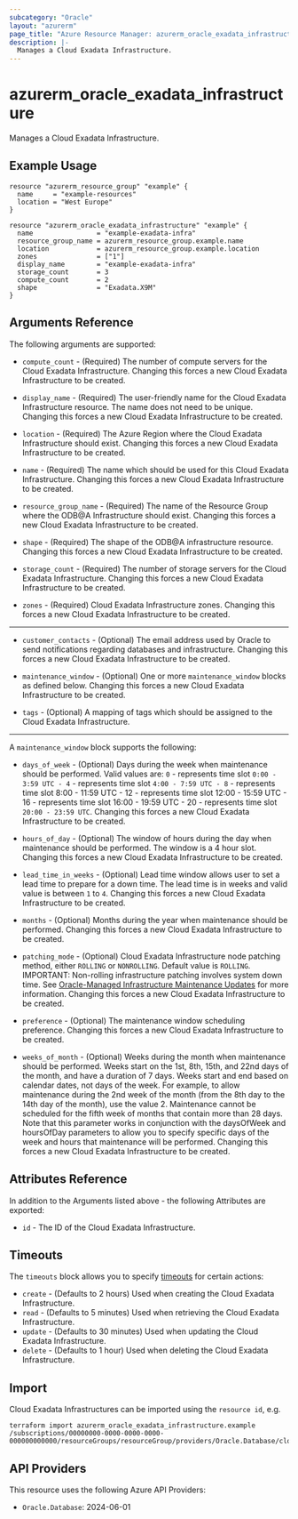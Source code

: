 ```yaml
---
subcategory: "Oracle"
layout: "azurerm"
page_title: "Azure Resource Manager: azurerm_oracle_exadata_infrastructure"
description: |-
  Manages a Cloud Exadata Infrastructure.
---
```


# azurerm_oracle_exadata_infrastructure

Manages a Cloud Exadata Infrastructure.

## Example Usage

```hcl
resource "azurerm_resource_group" "example" {
  name     = "example-resources"
  location = "West Europe"
}

resource "azurerm_oracle_exadata_infrastructure" "example" {
  name                = "example-exadata-infra"
  resource_group_name = azurerm_resource_group.example.name
  location            = azurerm_resource_group.example.location
  zones               = ["1"]
  display_name        = "example-exadata-infra"
  storage_count       = 3
  compute_count       = 2
  shape               = "Exadata.X9M"
}
```

## Arguments Reference

The following arguments are supported:

* `compute_count` - (Required) The number of compute servers for the Cloud Exadata Infrastructure. Changing this forces a new Cloud Exadata Infrastructure to be created.

* `display_name` - (Required) The user-friendly name for the Cloud Exadata Infrastructure resource. The name does not need to be unique. Changing this forces a new Cloud Exadata Infrastructure to be created.

* `location` - (Required) The Azure Region where the Cloud Exadata Infrastructure should exist. Changing this forces a new Cloud Exadata Infrastructure to be created.

* `name` - (Required) The name which should be used for this Cloud Exadata Infrastructure. Changing this forces a new Cloud Exadata Infrastructure to be created.

* `resource_group_name` - (Required) The name of the Resource Group where the ODB@A Infrastructure should exist. Changing this forces a new Cloud Exadata Infrastructure to be created.

* `shape` - (Required) The shape of the ODB@A infrastructure resource. Changing this forces a new Cloud Exadata Infrastructure to be created.

* `storage_count` - (Required) The number of storage servers for the Cloud Exadata Infrastructure. Changing this forces a new Cloud Exadata Infrastructure to be created.

* `zones` - (Required) Cloud Exadata Infrastructure zones. Changing this forces a new Cloud Exadata Infrastructure to be created.

---

* `customer_contacts` - (Optional) The email address used by Oracle to send notifications regarding databases and infrastructure. Changing this forces a new Cloud Exadata Infrastructure to be created.

* `maintenance_window` - (Optional) One or more `maintenance_window` blocks as defined below. Changing this forces a new Cloud Exadata Infrastructure to be created.

* `tags` - (Optional) A mapping of tags which should be assigned to the Cloud Exadata Infrastructure.

---

A `maintenance_window` block supports the following:

* `days_of_week` - (Optional) Days during the week when maintenance should be performed. Valid values are: `0` - represents time slot `0:00 - 3:59 UTC - 4` - represents time slot `4:00 - 7:59 UTC - 8` - represents time slot 8:00 - 11:59 UTC - 12 - represents time slot 12:00 - 15:59 UTC - 16 - represents time slot 16:00 - 19:59 UTC - 20 - represents time slot `20:00 - 23:59 UTC`. Changing this forces a new Cloud Exadata Infrastructure to be created.

* `hours_of_day` - (Optional) The window of hours during the day when maintenance should be performed. The window is a 4 hour slot. Changing this forces a new Cloud Exadata Infrastructure to be created.

* `lead_time_in_weeks` - (Optional) Lead time window allows user to set a lead time to prepare for a down time. The lead time is in weeks and valid value is between `1` to `4`. Changing this forces a new Cloud Exadata Infrastructure to be created.

* `months` - (Optional) Months during the year when maintenance should be performed. Changing this forces a new Cloud Exadata Infrastructure to be created.

* `patching_mode` - (Optional) Cloud Exadata Infrastructure node patching method, either `ROLLING` or `NONROLLING`. Default value is `ROLLING`. IMPORTANT: Non-rolling infrastructure patching involves system down time. See [Oracle-Managed Infrastructure Maintenance Updates](https://docs.cloud.oracle.com/iaas/Content/Database/Concepts/examaintenance.htm#Oracle) for more information. Changing this forces a new Cloud Exadata Infrastructure to be created.

* `preference` - (Optional) The maintenance window scheduling preference. Changing this forces a new Cloud Exadata Infrastructure to be created.

* `weeks_of_month` - (Optional) Weeks during the month when maintenance should be performed. Weeks start on the 1st, 8th, 15th, and 22nd days of the month, and have a duration of 7 days. Weeks start and end based on calendar dates, not days of the week. For example, to allow maintenance during the 2nd week of the month (from the 8th day to the 14th day of the month), use the value 2. Maintenance cannot be scheduled for the fifth week of months that contain more than 28 days. Note that this parameter works in conjunction with the daysOfWeek and hoursOfDay parameters to allow you to specify specific days of the week and hours that maintenance will be performed. Changing this forces a new Cloud Exadata Infrastructure to be created.

## Attributes Reference

In addition to the Arguments listed above - the following Attributes are exported: 

* `id` - The ID of the Cloud Exadata Infrastructure.

## Timeouts

The `timeouts` block allows you to specify [timeouts](https://www.terraform.io/language/resources/syntax#operation-timeouts) for certain actions:

* `create` - (Defaults to 2 hours) Used when creating the Cloud Exadata Infrastructure.
* `read` - (Defaults to 5 minutes) Used when retrieving the Cloud Exadata Infrastructure.
* `update` - (Defaults to 30 minutes) Used when updating the Cloud Exadata Infrastructure.
* `delete` - (Defaults to 1 hour) Used when deleting the Cloud Exadata Infrastructure.

## Import

Cloud Exadata Infrastructures can be imported using the `resource id`, e.g.

```shell
terraform import azurerm_oracle_exadata_infrastructure.example /subscriptions/00000000-0000-0000-0000-000000000000/resourceGroups/resourceGroup/providers/Oracle.Database/cloudExadataInfrastructures/cloudExadataInfrastructures1
```

## API Providers
<!-- This section is generated, changes will be overwritten -->
This resource uses the following Azure API Providers:

* `Oracle.Database`: 2024-06-01

